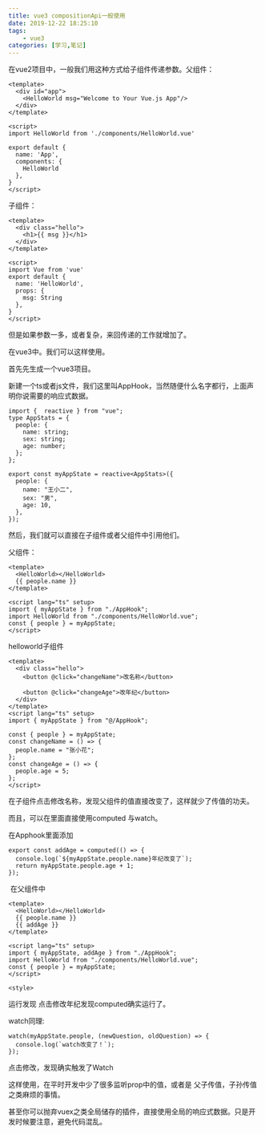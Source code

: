 ```yaml
---
title: vue3 compositionApi一般使用
date: 2019-12-22 18:25:10
tags:
    - vue3
categories: [学习,笔记]
---
```


在vue2项目中，一般我们用这种方式给子组件传递参数。父组件：
<!-- more -->
```
<template>
  <div id="app">
    <HelloWorld msg="Welcome to Your Vue.js App"/>
  </div>
</template>

<script>
import HelloWorld from './components/HelloWorld.vue'

export default {
  name: 'App',
  components: {
    HelloWorld
  },
}
</script>
```


子组件：
```
<template>
  <div class="hello">
    <h1>{{ msg }}</h1>
  </div>
</template>

<script>
import Vue from 'vue'
export default {
  name: 'HelloWorld',
  props: {
    msg: String
  },
}
</script>
```

但是如果参数一多，或者复杂，来回传递的工作就增加了。

在vue3中。我们可以这样使用。

首先先生成一个vue3项目。


新建一个ts或者js文件，我们这里叫AppHook，当然随便什么名字都行，上面声明你说需要的响应式数据。

```
import {  reactive } from "vue";
type AppStats = {
  people: {
    name: string;
    sex: string;
    age: number;
  };
};

export const myAppState = reactive<AppStats>({
  people: {
    name: "王小二",
    sex: "男",
    age: 10,
  },
});
```


然后，我们就可以直接在子组件或者父组件中引用他们。

父组件：
```
<template>
  <HelloWorld></HelloWorld>
  {{ people.name }}
</template>

<script lang="ts" setup>
import { myAppState } from "./AppHook";
import HelloWorld from "./components/HelloWorld.vue";
const { people } = myAppState;
</script>
```


helloworld子组件
```
<template>
  <div class="hello">
    <button @click="changeName">改名称</button>

    <button @click="changeAge">改年纪</button>
  </div>
</template>
<script lang="ts" setup>
import { myAppState } from "@/AppHook";

const { people } = myAppState;
const changeName = () => {
  people.name = "张小花";
};
const changeAge = () => {
  people.age = 5;
};
</script>
```
在子组件点击修改名称，发现父组件的值直接改变了，这样就少了传值的功夫。

而且，可以在里面直接使用computed 与watch。

在Apphook里面添加
```
export const addAge = computed(() => {
  console.log(`${myAppState.people.name}年纪改变了`);
  return myAppState.people.age + 1;
});
```
 在父组件中
```
<template>
  <HelloWorld></HelloWorld>
  {{ people.name }}
  {{ addAge }}
</template>

<script lang="ts" setup>
import { myAppState, addAge } from "./AppHook";
import HelloWorld from "./components/HelloWorld.vue";
const { people } = myAppState;
</script>

<style>
```

运行发现 点击修改年纪发现computed确实运行了。

watch同理:
```
watch(myAppState.people, (newQuestion, oldQuestion) => {
  console.log(`watch改变了！`);
});
```
点击修改，发现确实触发了Watch

这样使用，在平时开发中少了很多监听prop中的值，或者是 父子传值，子孙传值之类麻烦的事情。

甚至你可以抛弃vuex之类全局储存的插件，直接使用全局的响应式数据。只是开发时候要注意，避免代码混乱。​